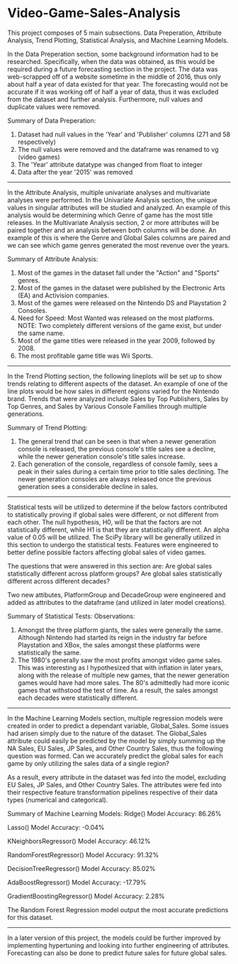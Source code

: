 # Video-Game-Sales-Analysis
This project composes of 5 main subsections. Data Preperation, Attribute Analysis, Trend Plotting, Statistical Analysis, and Machine Learning Models.

In the Data Preperation section, some background information had to be researched. Specifically, when the data was obtained, as this would be required during a future forecasting section in the project. The data was web-scrapped off of a website sometime in the middle of 2016, thus only about half a year of data existed for that year. The forecasting would not be accurate if it was working off of half a year of data, thus it was excluded from the dataset and further analysis. Furthermore, null values and duplicate values were removed.

Summary of Data Preperation:
1. Dataset had null values in the 'Year' and 'Publisher' columns (271 and 58 respectively)
2. The null values were removed and the dataframe was renamed to vg (video games)
3. The 'Year' attribute datatype was changed from float to integer
4. Data after the year '2015' was removed

---

In the Attribute Analysis, multiple univariate analyses and multivariate analyses were performed. In the Univariate Analysis section, the unique values in singular attributes will be studied and analyzed. An example of this analysis would be determining which Genre of game has the most title releases. In the Multivariate Analysis section, 2 or more attributes will be paired together and an analysis between both columns will be done. An example of this is where the Genre and Global Sales columns are paired and we can see which game genres generated the most revenue over the years.

Summary of Attribute Analysis:
1. Most of the games in the dataset fall under the "Action" and "Sports" genres.
2. Most of the games in the dataset were published by the Electronic Arts (EA) and Activision companies.
3. Most of the games were released on the Nintendo DS and Playstation 2 Consoles.
4. Need for Speed: Most Wanted was released on the most platforms. NOTE: Two completely different versions of the game exist, but under the same name.
5. Most of the game titles were released in the year 2009, followed by 2008.
6. The most profitable game title was Wii Sports.

---

In the Trend Plotting section, the following lineplots will be set up to show trends relating to different aspects of the dataset. An example of one of the line plots would be how sales in different regions varied for the Nintendo brand. Trends that were analyzed include Sales by Top Publishers, Sales by Top Genres, and Sales by Various Console Families through multiple generations.

Summary of Trend Plotting:
1. The general trend that can be seen is that when a newer generation console is released, the previous console's title sales see a decline, while the newer generation console's title sales increase.
2. Each generation of the console, regardless of console family, sees a peak in their sales during a certain time prior to title sales declining. The newer generation consoles are always released once the previous generation sees a considerable decline in sales.

---

Statistical tests will be utilized to determine if the below factors contributed to statistically proving if global sales were different, or not different from each other. The null hypothesis, H0, will be that the factors are not statistically different, while H1 is that they are statistically different. An alpha value of 0.05 will be utilized. The SciPy library will be generally utilized in this section to undergo the statistical tests. Features were engineered to better define possible factors affecting global sales of video games.

The questions that were answered in this section are:
Are global sales statistically different across platform groups?
Are global sales statistically different across different decades?

Two new attibutes, PlatformGroup and DecadeGroup were engineered and added as attributes to the dataframe (and utilized in later model creations).

Summary of Statistical Tests:
Observations:
1. Amongst the three platform giants, the sales were generally the same. Although Nintendo had started its reign in the industry far before Playstation and XBox, the sales amongst these platforms were statistically the same.
2. The 1980's generally saw the most profits amongst video game sales. This was interesting as I hypothesized that with inflation in later years, along with the release of multiple new games, that the newer generation games would have had more sales. The 80's admittedly had more iconic games that withstood the test of time. As a result, the sales amongst each decades were statistically different.

---

In the Machine Learning Models section, multiple regression models were created in order to predict a dependant variable, Global_Sales. Some issues had arisen simply due to the nature of the dataset. The Global_Sales attribute could easily be predicted by the model by simply summing up the NA Sales, EU Sales, JP Sales, and Other Country Sales, thus the following question was formed. Can we accurately predict the global sales for each game by only utilizing the sales data of a single region?

As a result, every attribute in the dataset was fed into the model, excluding EU Sales, JP Sales, and Other Country Sales. The attributes were fed into their respective feature transformation pipelines respective of their data types (numerical and categorical).

Summary of Machine Learning Models:
 Ridge() 
 Model Accuracy: 86.26%

 Lasso() 
 Model Accuracy: -0.04%

 KNeighborsRegressor() 
 Model Accuracy: 46.12%

 RandomForestRegressor() 
 Model Accuracy: 91.32%

 DecisionTreeRegressor() 
 Model Accuracy: 85.02%

 AdaBoostRegressor() 
 Model Accuracy: -17.79%

 GradientBoostingRegressor() 
 Model Accuracy: 2.28%

The Random Forest Regression model output the most accurate predictions for this dataset.

---

In a later version of this project, the models could be further improved by implementing hypertuning and looking into further engineering of attributes. Forecasting can also be done to predict future sales for future global sales.




